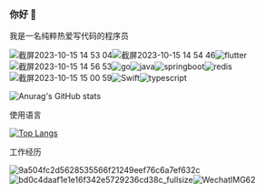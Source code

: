 

### 你好 👋

我是一名纯粹热爱写代码的程序员

![截屏2023-10-15 14 53 04](https://github.com/KangLeon/KangLeon/assets/22131650/b857ae03-497a-44e9-a865-c2a8527df287)![截屏2023-10-15 14 54 46](https://github.com/KangLeon/KangLeon/assets/22131650/2e3f2aef-e0a6-4c7c-b59f-020a07472697)![flutter](https://github.com/KangLeon/KangLeon/assets/22131650/a50ec7c4-5cdf-4585-8a48-b03e4b0cdbea)![截屏2023-10-15 14 56 53](https://github.com/KangLeon/KangLeon/assets/22131650/cd5117a4-d904-45f6-b943-88b7d2124cc7)![go](https://github.com/KangLeon/KangLeon/assets/22131650/06394c09-18dc-44f8-b037-1386c3e23b6d)![java](https://github.com/KangLeon/KangLeon/assets/22131650/ba4ac18d-f7d2-425d-88df-8689547654d4)![springboot](https://github.com/KangLeon/KangLeon/assets/22131650/86e7bb14-2c24-4a9b-a350-b26d6084703c)![redis](https://github.com/KangLeon/KangLeon/assets/22131650/11ce50f5-6b10-4a9a-aae9-40f13b47d0e5)![截屏2023-10-15 15 00 59](https://github.com/KangLeon/KangLeon/assets/22131650/d1d8593b-c07d-4779-badc-bd8dfc160f67)![Swift](https://github.com/KangLeon/KangLeon/assets/22131650/5227567b-0f55-4e87-b515-0342f531e315)![typescript](https://github.com/KangLeon/KangLeon/assets/22131650/3545e66e-98e8-4dea-8dde-7e2c7bbacacb)

![Anurag's GitHub stats](https://github-readme-stats.vercel.app/api?username=KangLeon&show_icons=true)

使用语言

[![Top Langs](https://github-readme-stats.vercel.app/api/top-langs/?username=KangLeon&hide=html)](https://github.com/anuraghazra/github-readme-stats)

工作经历

![9a504fc2d5628535566f21249eef76c6a7ef632c](https://github.com/KangLeon/KangLeon/assets/22131650/cfb34364-9b97-4a50-bb53-56bebd6b57ad)![bd0c4daaf1e1e16f342e5729236cd38c_fullsize](https://github.com/KangLeon/KangLeon/assets/22131650/b03eb254-be96-4df7-861a-9f1e44dd54a9)![WechatIMG62](https://github.com/KangLeon/KangLeon/assets/22131650/64cbd84b-dd2d-4fe5-96a5-d52adbae4c79)




